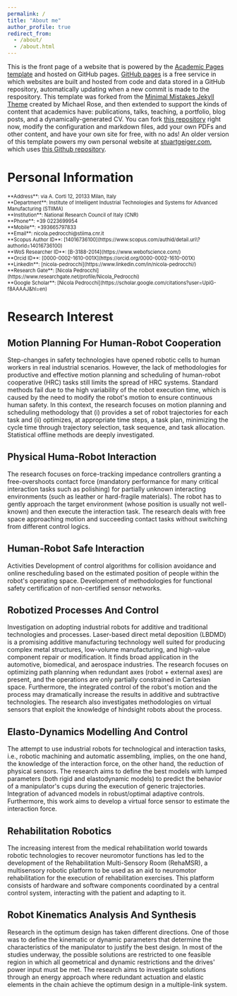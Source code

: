 ```yaml
---
permalink: /
title: "About me"
author_profile: true
redirect_from: 
  - /about/
  - /about.html
---
```


This is the front page of a website that is powered by the [Academic Pages template](https://github.com/academicpages/academicpages.github.io) and hosted on GitHub pages. [GitHub pages](https://pages.github.com) is a free service in which websites are built and hosted from code and data stored in a GitHub repository, automatically updating when a new commit is made to the respository. This template was forked from the [Minimal Mistakes Jekyll Theme](https://mmistakes.github.io/minimal-mistakes/) created by Michael Rose, and then extended to support the kinds of content that academics have: publications, talks, teaching, a portfolio, blog posts, and a dynamically-generated CV. You can fork [this repository](https://github.com/academicpages/academicpages.github.io) right now, modify the configuration and markdown files, add your own PDFs and other content, and have your own site for free, with no ads! An older version of this template powers my own personal website at [stuartgeiger.com](http://stuartgeiger.com), which uses [this Github repository](https://github.com/staeiou/staeiou.github.io).

Personal Information
======

<span style="font-size:0.8em;">
  **Address**:       via A. Corti 12, 20133 Milan, Italy<br/>
  **Department**:    Institute of Intelligent Industrial Technologies and Systems for Advanced Manufacturing (STIIMA)<br/>
  **Institution**:   National Research Council of Italy (CNR)<br/>
  **Phone**:         +39 0223699954<br/>
  **Mobile**:        +393665797833<br/>
  **Email**:         nicola.pedrocchi@stiima.cnr.it<br/>
  **Scopus Author ID**: [14016736100](https://www.scopus.com/authid/detail.uri\?authorId=14016736100)<br/>
  **WoS Researcher ID**: [B-3188-2014](https://www.webofscience.com/)<br/>
  **Orcid ID**: [0000-0002-1610-001X](https://orcid.org/0000-0002-1610-001X)<br/>
  **LinkedIn**: [nicola-pedrocchi](https://www.linkedin.com/in/nicola-pedrocchi/)<br/>
  **Research Gate**: [Nicola Pedrocchi](https://www.researchgate.net/profile/Nicola_Pedrocchi)<br/>
  **Google Scholar**: [Nicola Pedrocchi](https://scholar.google.com/citations?user=UpiG-f8AAAAJ&hl=en)<br/>
</span>

Research Interest
======

Motion Planning For Human-Robot Cooperation
------
Step-changes in safety technologies have opened robotic cells to
human workers in real industrial scenarios. However, the lack of
methodologies for productive and effective motion planning and
scheduling of human-robot cooperative (HRC) tasks still limits the
spread of HRC systems. Standard methods fail due to the high
variability of the robot execution time, which is caused by the need
to modify the robot's motion to ensure continuous human safety. In
this context, the research focuses on motion planning and scheduling
methodology that (i) provides a set of robot trajectories for each
task and (ii) optimizes, at appropriate time steps, a task plan,
minimizing the cycle time through trajectory selection, task
sequence, and task allocation. Statistical offline methods are
deeply investigated.


Physical Huma-Robot Interaction
------
The research focuses on force-tracking impedance controllers
granting a free-overshoots contact force (mandatory performance for
many critical interaction tasks such as polishing) for partially
unknown interacting environments (such as leather or hard-fragile
materials). The robot has to gently approach the target environment
(whose position is usually not well-known) and then execute the
interaction task. The research deals with free space approaching
motion and succeeding contact tasks without switching from different
control logics.


Human-Robot Safe Interaction
------
Activities Development of control algorithms for collision avoidance
and online rescheduling based on the estimated position of people
within the robot's operating space. Development of methodologies for
functional safety certification of non-certified sensor networks.

Robotized Processes And Control
------
Investigation on adopting industrial robots for additive and
traditional technologies and processes. Laser-based direct metal
deposition (LBDMD) is a promising additive manufacturing technology
well suited for producing complex metal structures, low-volume
manufacturing, and high-value component repair or modification. It
finds broad application in the automotive, biomedical, and aerospace
industries. The research focuses on optimizing path planning when
redundant axes (robot + external axes) are present, and the
operations are only partially constrained in Cartesian space.
Furthermore, the integrated control of the robot's motion and the
process may dramatically increase the results in additive and
subtractive technologies. The research also investigates
methodologies on virtual sensors that exploit the knowledge of
hindsight robots about the process.

Elasto-Dynamics Modelling And Control
------
The attempt to use industrial robots for technological and
interaction tasks, i.e., robotic machining and automatic assembling,
implies, on the one hand, the knowledge of the interaction force, on
the other hand, the reduction of physical sensors. The research aims
to define the best models with lumped parameters (both rigid and
elastodynamic models) to predict the behavior of a manipulator's
cups during the execution of generic trajectories. Integration of
advanced models in robust/optimal adaptive controls. Furthermore,
this work aims to develop a virtual force sensor to estimate the
interaction force.


Rehabilitation Robotics
------
The increasing interest from the medical rehabilitation world
towards robotic technologies to recover neuromotor functions has led
to the development of the Rehabilitation Multi-Sensory Room
(RehaMSR), a multisensory robotic platform to be used as an aid to
neuromotor rehabilitation for the execution of rehabilitation
exercises. This platform consists of hardware and software
components coordinated by a central control system, interacting with
the patient and adapting to it.

Robot Kinematics Analysis And Synthesis
-------
Research in the optimum design has taken different directions. One
of those was to define the kinematic or dynamic parameters that
determine the characteristics of the manipulator to justify the best
design. In most of the studies underway, the possible solutions are
restricted to one feasible region in which all geometrical and
dynamic restrictions and the drives' power input must be met. The
research aims to investigate solutions through an energy approach
where redundant actuation and elastic elements in the chain achieve
the optimum design in a multiple-link system.
